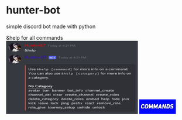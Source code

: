 # hunter-bot

simple discord bot made with python

&help for all commands
<img src="resources/images/cmds/help_command.jpg" height="200px" width="360px"/>
<a href="#" ><img src="resources/images/buttons/commands.jpg"/></a>
<br>

